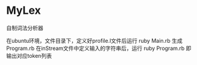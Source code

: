 # MyLex
自制词法分析器

  在ubuntu环境，文件目录下，定义好profile.l文件后运行 ruby Main.rb
  生成Program.rb
  在inStream文件中定义输入的字符串后，运行 ruby Program.rb
  即输出对应token列表
